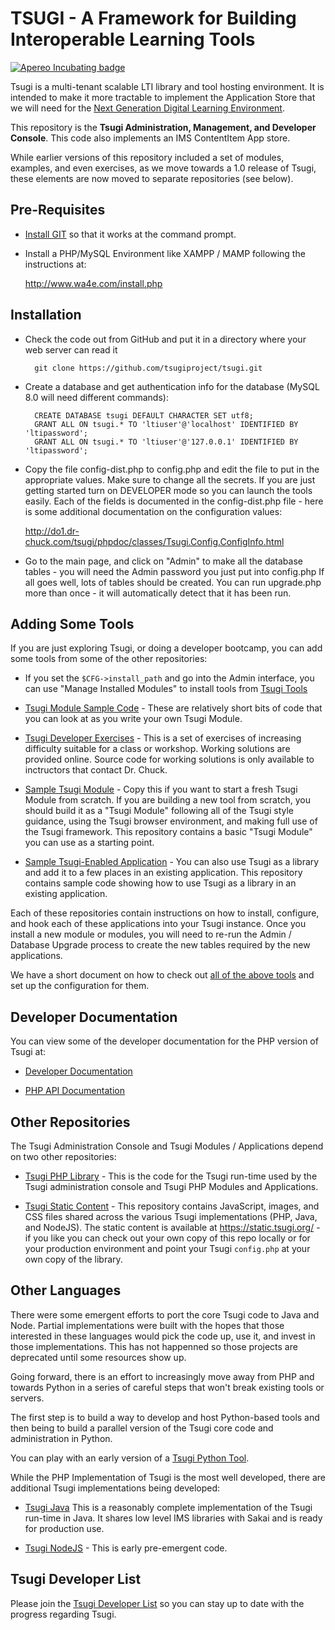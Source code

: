 TSUGI - A Framework for Building Interoperable Learning Tools
=============================================================
[![Apereo Incubating badge](https://img.shields.io/badge/apereo-incubating-blue.svg?logo=data%3Aimage%2Fpng%3Bbase64%2CiVBORw0KGgoAAAANSUhEUgAAAA4AAAAOCAYAAAAfSC3RAAAABmJLR0QA%2FwD%2FAP%2BgvaeTAAAACXBIWXMAAAsTAAALEwEAmpwYAAAAB3RJTUUH4QUTEi0ybN9p9wAAAiVJREFUKM9lkstLlGEUxn%2Fv%2B31joou0GTFKyswkKrrYdaEQ4cZAy4VQUS2iqH%2BrdUSNYmK0EM3IkjaChnmZKR0dHS0vpN%2FMe97TIqfMDpzN4XkeDg8%2Fw45R1XNAu%2Fe%2BGTgAqLX2KzAQRVGytLR0jN2jqo9FZFRVvfded66KehH5oKr3dpueiMiK915FRBeXcjo9k9K5zLz%2B3Nz8EyAqX51zdwGMqp738NSonlxf36Cn7zX9b4eYX8gSBAE1Bw9wpLaW%2BL5KWluukYjH31tr71vv%2FU0LJ5xzdL3q5dmLJK7gON5wjEQizsTkFMmeXkbHxtHfD14WkbYQaFZVMzk1zfDHERrPnqGz4wZ1tYfJ5%2FPMLOYYW16ltrqKRDyOMcYATXa7PRayixSc4%2FKFRhrqjxKGIWVlZVQkqpg1pYyvR%2BTFF2s5FFprVVXBAAqq%2F7a9uPKd1NomeTX4HXfrvZ8D2F9dTSwWMjwywueJLxQKBdLfZunue0Mqt8qPyMHf0HRorR0ArtbX1Zkrly7yPNnN1EyafZUVZLJZxjNLlHc%2BIlOxly0RyktC770fDIGX3vuOMAxOt19vJQxD%2BgeHmE6liMVKuNPawlZ9DWu2hG8bW1Tuib0LgqCrCMBDEckWAVjKLetMOq2ZhQV1zulGVFAnohv5wrSq3tpNzwMR%2BSQi%2FyEnIl5Ehpxzt4t6s9McRdGpIChpM8Y3ATXbkKdEZDAIgqQxZrKo%2FQUk5F9Xr20TrQAAAABJRU5ErkJggg%3D%3D)](https://www.apereo.org/content/projects-currently-incubation)

Tsugi is a multi-tenant scalable LTI library and tool hosting environment.
It is intended to make it more tractable to implement the Application Store
that we will need for the [
Next Generation Digital Learning Environment](http://www.ngdle.org).

This repository is the **Tsugi Administration, Management, and Developer
Console**.  This code also implements an IMS ContentItem App store.

While earlier versions of this repository included a set of modules, examples,
and even exercises, as we move towards a 1.0 release of Tsugi, these elements
are now moved to separate repositories (see below).

Pre-Requisites
--------------

* [Install GIT](https://www.tsugi.org/md/GITHUB.md) so that it works at the command prompt.

* Install a PHP/MySQL Environment like XAMPP / MAMP following the
instructions at:

    http://www.wa4e.com/install.php

Installation
------------

* Check the code out from GitHub and put it in a directory where
your web server can read it

        git clone https://github.com/tsugiproject/tsugi.git

* Create a database and get authentication info for the database (MySQL 8.0
will need different commands):

        CREATE DATABASE tsugi DEFAULT CHARACTER SET utf8;
        GRANT ALL ON tsugi.* TO 'ltiuser'@'localhost' IDENTIFIED BY 'ltipassword';
        GRANT ALL ON tsugi.* TO 'ltiuser'@'127.0.0.1' IDENTIFIED BY 'ltipassword';

* Copy the file config-dist.php to config.php and edit the file
to put in the appropriate values.  Make sure to change all the secrets.
If you are just getting started turn on DEVELOPER mode so you can launch
the tools easily.  Each of the fields is documented in the config-dist.php
file - here is some additional documentation on the configuration values:

    http://do1.dr-chuck.com/tsugi/phpdoc/classes/Tsugi.Config.ConfigInfo.html

* Go to the main page, and click on "Admin" to make all the database
tables - you will need the Admin password you just put into config.php
If all goes well, lots of tables should be created.  You can run upgrade.php
more than once - it will automatically detect that it has been run.

Adding Some Tools
-----------------

If you are just exploring Tsugi, or doing a developer bootcamp, you can add some tools
from some of the other repositories:

* If you set the `$CFG->install_path` and go into the Admin interface, you can
use "Manage Installed Modules" to install tools from [Tsugi Tools](https://github.com/tsugitools)

* [Tsugi Module Sample Code](https://github.com/tsugiproject/tsugi-php-samples) - These
are relatively short bits of code that you can look at as you write your
own Tsugi Module.

* [Tsugi Developer Exercises](https://github.com/tsugiproject/tsugi-php-exercises) - This
is a set of exercises of increasing difficulty suitable for a class or
workshop.  Working solutions are provided online.  Source code for working solutions
is only available to inctructors that contact Dr. Chuck.

* [Sample Tsugi Module](https://github.com/tsugiproject/tsugi-php-module) - Copy
this if you want to start a fresh Tsugi Module from scratch.  If you are building
a new tool from scratch, you should build it as a "Tsugi Module" following all
of the Tsugi style guidance, using the Tsugi browser environment, and making
full use of the Tsugi framework. This repository contains a basic
"Tsugi Module" you can use as a starting point.

* [Sample Tsugi-Enabled Application](https://github.com/tsugiproject/tsugi-php-standalone) - You
can also use Tsugi as a library and add it to a few places in an existing application.
This repository contains sample code showing how to use Tsugi as a library in an existing
application.

Each of these repositories contain instructions on how to install, configure, and hook
each of these applications into your Tsugi instance.  Once you install a new module or
modules, you will need to re-run the Admin / Database Upgrade process to create
the new tables required by the new applications.

We have a short document on how to check out
[all of the above tools](docs/CHECKOUT_ALL.md)
and set up the configuration for them.

Developer Documentation
-----------------------

You can view some of the developer documentation for the PHP version of Tsugi at:

* [Developer Documentation](docs/README.md)

* [PHP API Documentation](http://do1.dr-chuck.com/tsugi/phpdoc/)

Other Repositories
------------------

The Tsugi Administration Console and Tsugi Modules / Applications depend on two other
repositories:

* [Tsugi PHP Library](https://github.com/tsugiproject/tsugi-php) - This is the code for the
Tsugi run-time used by the Tsugi administration console and Tsugi PHP Modules
and Applications.

* [Tsugi Static Content](https://github.com/tsugiproject/tsugi-static) - This repository contains
JavaScript, images, and CSS files shared across the various Tsugi implementations
(PHP, Java, and NodeJS).  The static content is available at
https://static.tsugi.org/ - if you like you can check out your own copy
of this repo locally or for your production environment and point your Tsugi `config.php`
at your own copy of the library.

Other Languages
---------------

There were some emergent efforts to port the core Tsugi code to Java and Node.  Partial implementations
were built with the hopes that those interested in these languages would pick the code up, use it,
and invest in those implementations.  This has not happenned so those projects are deprecated
until some resources show up.

Going forward, there is an effort to increasingly move away from PHP and towards Python in a series of careful
steps that won't break existing tools or servers.

The first step is to build a way to develop and host Python-based tools and then being to build a 
parallel version of the Tsugi core code and administration in Python.

You can play with an early version of a [Tsugi Python Tool](https://www.tsugi.org/django_sakai.txt).



While the PHP Implementation of Tsugi is the most well developed, there are additional
Tsugi implementations being developed:

* [Tsugi Java](https://github.com/tsugiproject/tsugi-java-servlet) This is a reasonably complete
implementation of the Tsugi run-time in Java.  It shares low level IMS libraries with
Sakai and is ready for production use.

* [Tsugi NodeJS](https://github.com/tsugiproject/tsugi-node-sample) - This is early
pre-emergent code.

Tsugi Developer List
--------------------

Please join the
[Tsugi Developer List](https://groups.google.com/a/apereo.org/forum/#!forum/tsugi-dev)
so you can stay up to date with the progress regarding Tsugi.


